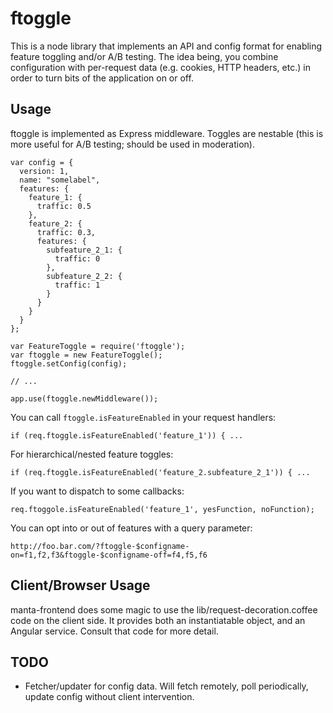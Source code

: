 # ftoggle

This is a node library that implements an API and config format for enabling feature toggling and/or A/B testing.  The idea being, you combine configuration with per-request data (e.g. cookies, HTTP headers, etc.) in order to turn bits of the application on or off.

## Usage

ftoggle is implemented as Express middleware. Toggles are nestable (this is more useful for A/B testing; should be used in moderation).

```
var config = {
  version: 1,
  name: "somelabel",
  features: {
    feature_1: {
      traffic: 0.5
    },
    feature_2: {
      traffic: 0.3,
      features: {
        subfeature_2_1: {
          traffic: 0
        },
        subfeature_2_2: {
          traffic: 1 
        }
      }
    }
  }
};

var FeatureToggle = require('ftoggle');
var ftoggle = new FeatureToggle();
ftoggle.setConfig(config);

// ...

app.use(ftoggle.newMiddleware());

```

You can call ```ftoggle.isFeatureEnabled``` in your request handlers:

```
if (req.ftoggle.isFeatureEnabled('feature_1')) { ...
```

For hierarchical/nested feature toggles:

```
if (req.ftoggle.isFeatureEnabled('feature_2.subfeature_2_1')) { ...
```

If you want to dispatch to some callbacks:

```
req.ftoggole.isFeatureEnabled('feature_1', yesFunction, noFunction);
```

You can opt into or out of features with a query parameter:

```
http://foo.bar.com/?ftoggle-$configname-on=f1,f2,f3&ftoggle-$configname-off=f4,f5,f6
```

## Client/Browser Usage

manta-frontend does some magic to use the lib/request-decoration.coffee code on the client side. It provides both an instantiatable object, and an Angular service. Consult that code for more detail.

## TODO

 * Fetcher/updater for config data. Will fetch remotely, poll periodically, update config without client intervention.
